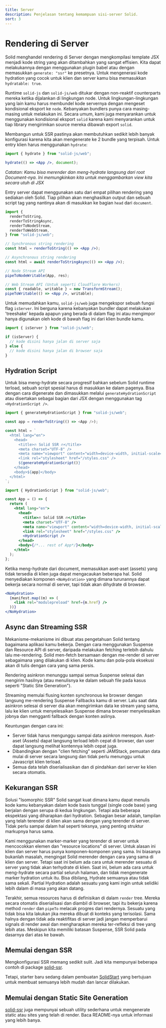 ```yaml
---
title: Server
description: Penjelasan tentang kemampuan sisi-server Solid.
sort: 3
---
```


# Rendering di Server

Solid menghandel rendering di Server dengan mengkompilasi template JSX menjadi kode string yang akan ditambahkan yang sangat effisien. Kita dapat melakukannya dengan menggunakan plugin babel atau dengan memasukkan `generate: "ssr"` ke presetnya. Untuk mengenerasi kode hydration yang cocok untuk klien dan server kamu bisa memasukkan `hydratable: true`.

Runtime `solid-js` dan `solid-js/web` ditukar dengan non-reaktif counterparts mereka ketika dijalankan di lingkungan node. Untuk lingkungan-lingkungan yang lain kamu harus membundel kode servernya dengan mengeset kondisional eksport ke `node`. Kebanyakan bundlers punya cara masing-masing untuk melakukan ini. Secara umum, kami juga menyarankan untuk menggunakan kondisional eksport `solid` karena kami menyarankan untuk tiap library mengirimkan source mereka dibawah export `solid`.

Membangun untuk SSR pastinya akan membutuhkan sedikit lebih banyak konfigurasi karena kita akan mengenerate ke 2 bundle yang terpisah. Untuk entry klien harus menggunakan `hydrate`:

```jsx
import { hydrate } from "solid-js/web";

hydrate(() => <App />, document);
```

_Catatan: Kamu bisa merender dan meng-hydrate langsung dari root Document-nya. Ini memungkinkan kita untuk menggambarkan view kita secara utuh di JSX_

Entry server dapat menggunakan satu dari empat pilihan rendering yang sediakan oleh Solid. Tiap pilihan akan menghasilkan output dan sebuah script tag yang nantinya akan di masukkan ke bagian `head` dari `document`.

```jsx
import {
  renderToString,
  renderToStringAsync,
  renderToNodeStream,
  renderToWebStream,
} from "solid-js/web";

// Synchronous string rendering
const html = renderToString(() => <App />);

// Asynchronous string rendering
const html = await renderToStringAsync(() => <App />);

// Node Stream API
pipeToNodeWritable(App, res);

// Web Stream API (Untuk seperti Cloudflare Workers)
const { readable, writable } = new TransformStream();
pipeToWritable(() => <App />, writable);
```

Untuk memudahkan kamu, `solid-js/web` juga mengekspor sebuah fungsi flag `isServer`. Ini berguna karena kebanyakan bundler dapat melakukan 'treeshake' kepada apapun yang berada di dalam flag ini atau mengimpor hanya digunakan oleh kode di bawah flag ini dari klien bundle kamu.

```jsx
import { isServer } from "solid-js/web";

if (isServer) {
  // kode disini hanya jalan di server saja
} else {
  // kode disini hanya jalan di browser saja
}
```

## Hydration Script

Untuk bisa meng-hydrate secara progresif bahkan sebelum Solid runtime terload, sebuah script spesial harus di masukkan ke dalam pagenya. Bisa dengan cara digenerate dan dimasukkan melalui `generateHydrationScript` atau disertakan sebagai bagian dari JSX dengan menggunakan tag `<HydrationScript />`.

```js
import { generateHydrationScript } from "solid-js/web";

const app = renderToString(() => <App />);

const html = `
  <html lang="en">
    <head>
      <title>🔥 Solid SSR 🔥</title>
      <meta charset="UTF-8" />
      <meta name="viewport" content="width=device-width, initial-scale=1.0" />
      <link rel="stylesheet" href="/styles.css" />
      ${generateHydrationScript()}
    </head>
    <body>${app}</body>
  </html>
`;
```

```jsx
import { HydrationScript } from "solid-js/web";

const App = () => {
  return (
    <html lang="en">
      <head>
        <title>🔥 Solid SSR 🔥</title>
        <meta charset="UTF-8" />
        <meta name="viewport" content="width=device-width, initial-scale=1.0" />
        <link rel="stylesheet" href="/styles.css" />
        <HydrationScript />
      </head>
      <body>{/*... rest of App*/}</body>
    </html>
  );
};
```

Ketika meng-hydrate dari document, memasukkan aset-aset (assets) yang tidak tersedia di klien juga dapat mengacaukan beberapa hal. Solid menyediakan komponen `<NoHydration>` yang dimana turunannya dapat bekerja secara normal di server, tapi tidak akan dihydrate di browser.

```jsx
<NoHydration>
  {manifest.map((m) => (
    <link rel="modulepreload" href={m.href} />
  ))}
</NoHydration>
```

## Async dan Streaming SSR

Mekanisme-mekanisme ini dibuat atas pengetahuan Solid tentang bagaimana aplikasi kamu bekerja. Dengan cara menggunakan Suspense dan Resource API di server, daripada melakukan fetching terlebih dahulu lalu me-rendering. Solid men-fetch bersamaan dengan me-render di server sebagaimana yang dilakukan di klien. Kode kamu dan pola-pola eksekusi akan di tulis dengan cara yang sama persis.

Rendering asinkron menunggu sampai semua Suspense selesai dan mengirim hasilnya (atau menulisnya ke dalam sebuah file pada kasus seperti "Static Site Generation").

Streaming memulai flusing konten synchronous ke browser dengan langsung me-rendering Suspense Fallbacks kamu di server. Lalu saat data asinkron selesai di server dia akan mengirimkan data ke stream yang sama, lalu ke klien untuk menyelesaikan Suspense dimana browser menyelesaikan jobnya dan mengganti fallback dengan konten aslinya.

Keuntungan dengan cara ini:

- Server tidak harus mengunggu sampai data asinkron merespon. Aset-aset (Assets) dapat langsung terload lebih cepat di browser, dan user dapat langsung melihat kontennya lebih cepat juga.
- Dibandingkan dengan "clien fetching" seperti JAMStack, pemuatan data mulai di server secara langsung dan tidak perlu menunggu untuk Javascript klien terload.
- Semua data telah diserialisasikan dan di pindahkan dari server ke klien secara otomatis.

## Kekurangan SSR

Solusi "Isomorphic SSR" Solid sangat kuat dimana kamu dapat menulis kode kamu kebanyakan dalam kode basis tunggal (single code base) yang berjalan dengan serupa di kedua lingkungan. Tetapi ada beberapa ekspektasi yang diharapkan dari hydration. Sebagian besar adalah, tampilan yang telah terender di klien akan sama dengan yang terender di server. Tidak perlu sampai dalam hal seperti teksnya, yang penting struktur markupnya harus sama.

Kami menggunakan marker-marker yang terender di server untuk mencocokkan elemen dan "resource locations" di server. Untuk alasan ini klien dan server harus punya komponen-komponen yang sama. Ini biasanya bukanlah masalah, mengingat Solid merender dengan cara yang sama di klien dan server. Tetapi saat ini belum ada cara untuk merender sesuatu di server yang tidak akan terhydrate di klien. Saat ini, belum ada cara untuk meng-hydrate secara partial seluruh halaman, dan tidak mengenerate marker hydration untuk itu. Bisa dibilang, Hydrate semuanya atau tidak sama sekali. Partial Hydration adalah sesuatu yang kami ingin untuk selidiki lebih dalam di masa yang akan datang.

Terakhir, semua resources harus di definisikan di dalam `render` tree. Mereka secara otomatis diserialisasi dan diambil di browser, tapi itu bekerja karena method `render` dan `pipeTo` melacak progres dari rendernya. Sesuatu yang tidak bisa kita lakukan jika mereka dibuat di konteks yang terisolasi. Sama halnya dengan tidak ada reaktifitas di server jadi jangan memperbarui signals di render awal dan mengharapkan mereka ter-refleksi di tree yang lebih atas. Meskipun kita memiliki batasan Suspense, SSR Solid pada dasarnya dari atas ke bawah.

## Memulai dengan SSR

Mengkonfigurasi SSR memang sedikit sulit. Jadi kita mempunyai beberapa contoh di package [solid-ssr](https://github.com/solidjs/solid/blob/main/packages/solid-ssr).

Tetapi, starter baru sedang dalam pembuatan [SolidStart](https://github.com/solidjs/solid-start) yang bertujuan untuk membuat semuanya lebih mudah dan lancar dilakukan.

## Memulai dengan Static Site Generation

[solid-ssr](https://github.com/solidjs/solid/blob/main/packages/solid-ssr) juga mempunyai sebuah utility sederhana untuk mengenerate static atau sites yang telah di render. Baca README-nya untuk informasi yang lebih banya.
